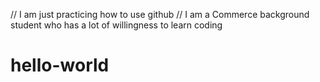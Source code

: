 // I am just practicing how to use github
// I am a Commerce background student who has a lot of willingness to learn coding
# hello-world
